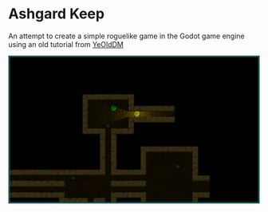 # Ashgard Keep

An attempt to create a simple roguelike game in the Godot game engine using an old tutorial from [YeOldDM](https://github.com/YeOldeDM/lets-godot-roguelike/)

![alt Screenshot of dungeon](NewScreenshot.png) 
